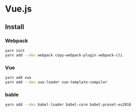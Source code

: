 # Vue.js

## Install

### Webpack

```sh
yarn init
yarn add --dev webpack copy-webpack-plugin webpack-cli
```

### Vue

```sh
yarn add vue
yarn add --dev vue-loader vue-template-compiler
```

### bable

```sh
yarn add --dev babel-loader babel-core babel-preset-es2016
```
